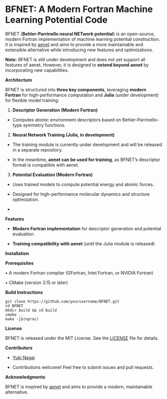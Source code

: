 
# **BFNET: A Modern Fortran Machine Learning Potential Code**

BFNET (**Behler-Parrinello neural NETwork potential**) is an open-source, modern Fortran implementation of machine learning potential construction. It is inspired by [aenet](http://ann.atomistic.net) and aims to provide a more maintainable and extensible alternative while introducing new features and optimizations.


**Note:** BFNET is still under development and does not yet support all features of aenet. However, it is designed to **extend beyond aenet** by incorporating new capabilities.

**Architecture**

BFNET is structured into **three key components**, leveraging **modern Fortran** for high-performance computation and **Julia** (under development) for flexible model training:

1. **Descriptor Generation (Modern Fortran)**

- Computes atomic environment descriptors based on Behler-Parrinello-type symmetry functions.

2. **Neural Network Training (Julia, in development)**

- The training module is currently under development and will be released in a separate repository.

- In the meantime, **aenet can be used for training**, as BFNET’s descriptor format is compatible with aenet.

3. **Potential Evaluation (Modern Fortran)**

- Uses trained models to compute potential energy and atomic forces.

- Designed for high-performance molecular dynamics and structure optimization.
- 
**Features**

- **Modern Fortran implementation** for descriptor generation and potential evaluation

- **Training compatibility with aenet** (until the Julia module is released)


**Installation**

**Prerequisites**

• A modern Fortran compiler (GFortran, Intel Fortran, or NVIDIA Fortran)

• CMake (version 3.15 or later)


**Build Instructions**

```
git clone https://github.com/yourusername/BFNET.git
cd BFNET
mkdir build && cd build
cmake ..
make -j$(nproc)
```

**License**

BFNET is released under the MIT License. See the [LICENSE](LICENSE) file for details.


**Contributors**

- [Yuki Nagai](https://github.com/cometscome)

- Contributions welcome! Feel free to submit issues and pull requests.

  
**Acknowledgments**


BFNET is inspired by [aenet](http://ann.atomistic.net) and aims to provide a modern, maintainable alternative.

